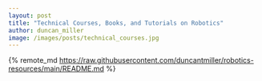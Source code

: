 ```yaml
---
layout: post
title: "Technical Courses, Books, and Tutorials on Robotics"
author: duncan_miller
image: /images/posts/technical_courses.jpg
---
```


{% remote_md https://raw.githubusercontent.com/duncantmiller/robotics-resources/main/README.md %}

